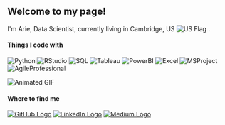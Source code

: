 ## Welcome to my page! 

I'm Arie, Data Scientist, currently living in Cambridge, US  ![US Flag](https://upload.wikimedia.org/wikipedia/commons/thumb/a/a4/Flag_of_the_United_States.svg/20px-Flag_of_the_United_States.svg.png) .

#### Things I code with

![Python](https://img.shields.io/badge/-Python-3776AB?style=flat-square&logo=python&logoColor=white)
![RStudio](https://img.shields.io/badge/-R%20Studio-75AADB?style=flat-square&logo=RStudio&logoColor=white)
![SQL](https://img.shields.io/badge/-SQL-4479A1?style=flat-square&logo=postgresql&logoColor=white)
![Tableau](https://img.shields.io/badge/-Tableau-E97627?style=flat-square&logo=tableau&logoColor=white)
![PowerBI](https://img.shields.io/badge/-Power%20BI-F2C811?style=flat-square&logo=power-bi&logoColor=black)
![Excel](https://img.shields.io/badge/-Excel-217346?style=flat-square&logo=microsoft-excel&logoColor=white)
![MSProject](https://img.shields.io/badge/-MS%20Project-0078D4?style=flat-square&logo=microsoft-project&logoColor=white)
![AgileProfessional](https://img.shields.io/badge/-Agile%20Professional-FF6600?style=flat-square&logo=agile&logoColor=white)


![Animated GIF](https://media.giphy.com/media/ZVik7pBtu9dNS/giphy.gif)


#### Where to find me

[![GitHub Logo](/images/github_logo.png)](https://github.com/arieitz)
[![LinkedIn Logo](/images/linkedin_logo.png)](https://www.linkedin.com/in/yourusername)
[![Medium Logo](/images/medium_logo.png)](https://medium.com/@yourusername)
